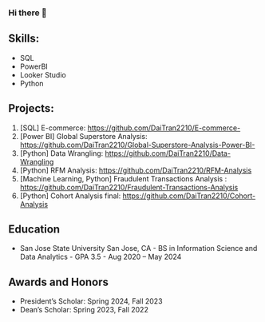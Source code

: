 ### Hi there 👋

<!--
**DaiTran2210/daitran2210** is a ✨ _special_ ✨ repository because its `README.md` (this file) appears on your GitHub profile.

Here are some ideas to get you started:

- 🔭 I’m currently working on ...
- 🌱 I’m currently learning ...
- 👯 I’m looking to collaborate on ...
- 🤔 I’m looking for help with ...
- 💬 Ask me about ...
- 📫 How to reach me: ...
- 😄 Pronouns: ...
- ⚡ Fun fact: ...
-->
 ## Skills:
 - SQL
 - PowerBI
 - Looker Studio
 - Python

## Projects:
1.  [SQL] E-commerce: https://github.com/DaiTran2210/E-commerce-
2.  [Power BI] Global Superstore Analysis: https://github.com/DaiTran2210/Global-Superstore-Analysis-Power-BI-
3.  [Python] Data Wrangling: https://github.com/DaiTran2210/Data-Wrangling
4.  [Python] RFM Analysis: https://github.com/DaiTran2210/RFM-Analysis
5.  [Machine Learning, Python] Fraudulent Transactions Analysis : https://github.com/DaiTran2210/Fraudulent-Transactions-Analysis
6.  [Python] Cohort Analysis final: https://github.com/DaiTran2210/Cohort-Analysis
   
## Education
- San Jose State University San Jose, CA - 
BS in Information Science and Data Analytics - GPA 3.5 - Aug 2020 – May 2024


## Awards and Honors
- President’s Scholar: Spring 2024, Fall 2023
- Dean’s Scholar: Spring 2023, Fall 2022

